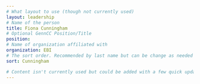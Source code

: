 ```yaml
---
# What layout to use (though not currently used)
layout: leadership
# Name of the person
title: Fiona Cunningham
# Optional GennCC Position/Title
position:
# Name of organization affiliated with
organization: EBI
# The sort order. Recommended by last name but can be change as needed
sort: Cunningham

# Content isn't currently used but could be added with a few quick updates if needed to allow for bios
---
```


